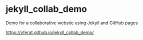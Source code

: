 # jekyll_collab_demo
Demo for a collaborative website using Jekyll and GitHub pages

https://vferat.github.io/jekyll_collab_demo/
